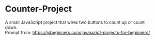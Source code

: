 # Counter-Project
A small JavaScript project that wires two buttons to count up or count down. 
<br/>Prompt from: https://jsbeginners.com/javascript-projects-for-beginners/
